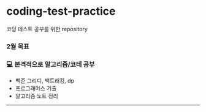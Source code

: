 # coding-test-practice
코딩 테스트 공부를 위한 repository

### 2월 목표
### 💻 본격적으로 알고리즘/코테 공부
- 백준 그리디, 백트래킹, dp
- 프로그래머스 기출
- 알고리즘 노트 정리

-----------
